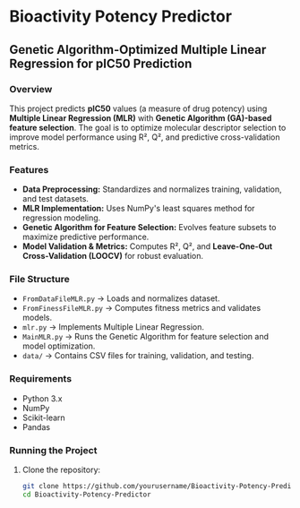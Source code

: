 # Bioactivity Potency Predictor  
## Genetic Algorithm-Optimized Multiple Linear Regression for pIC50 Prediction  

### Overview  
This project predicts **pIC50** values (a measure of drug potency) using **Multiple Linear Regression (MLR)** with **Genetic Algorithm (GA)-based feature selection**. The goal is to optimize molecular descriptor selection to improve model performance using R², Q², and predictive cross-validation metrics.  

### Features  
- **Data Preprocessing:** Standardizes and normalizes training, validation, and test datasets.  
- **MLR Implementation:** Uses NumPy's least squares method for regression modeling.  
- **Genetic Algorithm for Feature Selection:** Evolves feature subsets to maximize predictive performance.  
- **Model Validation & Metrics:** Computes R², Q², and **Leave-One-Out Cross-Validation (LOOCV)** for robust evaluation.  

### File Structure  
- `FromDataFileMLR.py` → Loads and normalizes dataset.  
- `FromFinessFileMLR.py` → Computes fitness metrics and validates models.  
- `mlr.py` → Implements Multiple Linear Regression.  
- `MainMLR.py` → Runs the Genetic Algorithm for feature selection and model optimization.  
- `data/` → Contains CSV files for training, validation, and testing.  

### Requirements  
- Python 3.x  
- NumPy  
- Scikit-learn  
- Pandas  

### Running the Project  
1. Clone the repository:  
   ```sh
   git clone https://github.com/yourusername/Bioactivity-Potency-Predictor.git
   cd Bioactivity-Potency-Predictor
